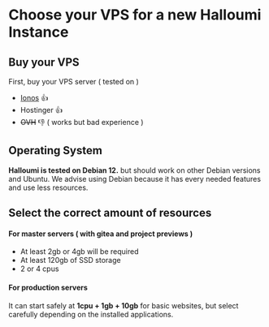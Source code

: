 # Choose your VPS for a new Halloumi Instance

## Buy your VPS

First, buy your VPS server ( tested on )
- [Ionos](https://www.ionos.fr/serveurs/vps) 👍
- Hostinger 👍
- ~~OVH~~ 👎 ( works but bad experience )

## Operating System

**Halloumi is tested on Debian 12.** but should work on other Debian versions and Ubuntu.
We advise using Debian because it has every needed features and use less resources.

## Select the correct amount of resources

#### For master servers ( with gitea and project previews )
- At least 2gb or 4gb will be required
- At least 120gb of SSD storage
- 2 or 4 cpus

#### For production servers
It can start safely at **1cpu + 1gb + 10gb** for basic websites, but select carefully depending on the installed applications. 

